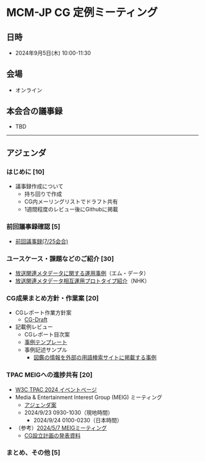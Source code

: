# MCM-JP CG 定例ミーティング

## 日時
- 2024年9月5日(木) 10:00-11:30　

## 会場
- オンライン

## 本会合の議事録
- TBD

  
---
## アジェンダ

### はじめに [10]
- 議事録作成について
  - 持ち回りで作成
  - CG内メーリングリストでドラフト共有
  - 1週間程度のレビュー後にGithubに掲載
### 前回議事録確認 [5]
  - [前回議事録(7/25会合)](https://www.w3.org/2024/07/25-mcm-jp-minutes.html)
### ユースケース・課題などのご紹介 [30]
  - [放送関連メタデータに関する運用事例](エム・データ資料_20240905【配布版】.pdf)（エム・データ）
  - [放送関連メタデータ相互運用プロトタイプ紹介](20240905-mcm-jp-cg-prototype-nhk.pdf)（NHK）
### CG成果まとめ方針・作業案 [20]
  - CGレポート作業方針案
    - [CG-Draft](https://w3c-cg.github.io/mcm-jp/reports/cg-report.html)
  - 記載例レビュー
    - CGレポート目次案
    - [事例テンプレート](../../reports/use-case-template.md)
    - 事例記述サンプル
      - [図鑑の情報を外部の用語検索サイトに掲載する事例](../../reports/use-case-sample-図鑑-Webサービス.md)
### TPAC MEIGへの進捗共有 [20]
 - [W3C TPAC 2024 イベントページ](https://www.w3.org/2024/09/TPAC/Overview.html)
 - Media & Entertainment Interest Group (MEIG) ミーティング
   - [アジェンダ案](https://github.com/w3c/media-and-entertainment/issues/109)
   - 2024/9/23 0930-1030（現地時間）
     - 2024/9/24 0100-0230（日本時間）
 - （参考）[2024/5/7 MEIGミーティング](https://www.w3.org/2024/05/07-me-minutes.html)
   - [CG設立計画の発表資料](https://www.w3.org/2011/webtv/wiki/images/1/16/20240507_MEIG_NHK_Endo.pdf)
### まとめ、その他 [5]
